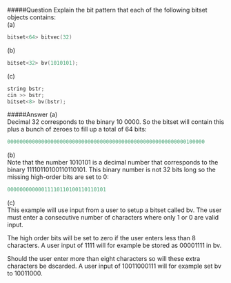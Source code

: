 #####Question
Explain the bit pattern that each of the following bitset objects contains:  
(a)
```cpp
bitset<64> bitvec(32)
```
(b)
```cpp
bitset<32> bv(1010101);
```
(c)
```cpp
string bstr;
cin >> bstr;
bitset<8> bv(bstr);
```
#####Answer
(a)  
Decimal 32 corresponds to the binary 10 0000. So the bitset will contain this plus a bunch of zeroes to fill up a total of 64 bits:  
```cpp
0000000000000000000000000000000000000000000000000000000000100000
```
(b)  
Note that the number 1010101 is a decimal number that corresponds to the binary 11110110100110110101. This binary number is not 32 bits long so the missing high-order bits are set to 0:  
```cpp
00000000000011110110100110110101
```
(c)  
This example will use input from a user to setup a bitset called bv. The user must enter a consecutive number of characters where only 1 or 0 are valid input.  

The high order bits will be set to zero if the user enters less than 8 characters. A user input of 1111 will for example be stored as 00001111 in bv.  

Should the user enter more than eight characters so will these extra characters be dscarded. A user input of 10011000111 will for example set bv to 10011000.
